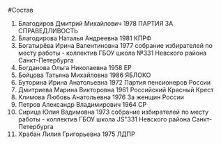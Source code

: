 #Состав
1. Благодиров Дмитрий Михайлович 1978 ПАРТИЯ ЗА СПРАВЕДЛИВОСТЬ
2. Благодирова Наталья Андреевна 1981 КПРФ
3. Богатырёва Ирина Валентиновна 1977 собрание избирателей по месту работы - коллектив ГБОУ школа №331 Невского района Санкт-Петербурга
4. Богданова Ольга Николаевна 1958 ЕР
5. Бойцова Татьяна Михайловна 1986 ЯБЛОКО
6. Буторина Ирина Анатольевна 1972 Партия пенсионеров России
7. Дмитриева Марина Викторовна 1961 Российский Красный Крест
8. Климова Любовь Анатольевна 1976 За женщин России
9. Петров Александр Владимирович 1964 СР
10. Сирица Юлия Вадимовна 1973 собрание избирателей по месту работы - коллектив ГБОУ школа JS\"331 Невского района Санкт-Петербурга
11. Храбан Лилия Григорьевна 1975 ЛДПР

